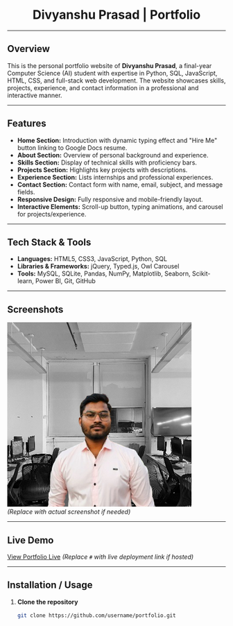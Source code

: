 <div align="center">
  <h1>Divyanshu Prasad | Portfolio</h1>
</div>

---

## Overview
This is the personal portfolio website of **Divyanshu Prasad**, a final-year Computer Science (AI) student with expertise in Python, SQL, JavaScript, HTML, CSS, and full-stack web development. The website showcases skills, projects, experience, and contact information in a professional and interactive manner.

---

## Features
- **Home Section:** Introduction with dynamic typing effect and "Hire Me" button linking to Google Docs resume.
- **About Section:** Overview of personal background and experience.
- **Skills Section:** Display of technical skills with proficiency bars.
- **Projects Section:** Highlights key projects with descriptions.
- **Experience Section:** Lists internships and professional experiences.
- **Contact Section:** Contact form with name, email, subject, and message fields.
- **Responsive Design:** Fully responsive and mobile-friendly layout.
- **Interactive Elements:** Scroll-up button, typing animations, and carousel for projects/experience.

---

## Tech Stack & Tools
- **Languages:** HTML5, CSS3, JavaScript, Python, SQL
- **Libraries & Frameworks:** jQuery, Typed.js, Owl Carousel
- **Tools:** MySQL, SQLite, Pandas, NumPy, Matplotlib, Seaborn, Scikit-learn, Power BI, Git, GitHub

---

## Screenshots
![Portfolio Screenshot](./images/Image2.png)  
*(Replace with actual screenshot if needed)*

---

## Live Demo
[View Portfolio Live](https://d-prasad19.github.io/portfolio-website/Portfolio.html)
*(Replace `#` with live deployment link if hosted)*

---

## Installation / Usage
1. **Clone the repository**
   ```bash
   git clone https://github.com/username/portfolio.git
